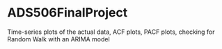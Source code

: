 # ADS506FinalProject
Time-series plots of the actual data, ACF plots, PACF plots, checking for Random Walk with an ARIMA model